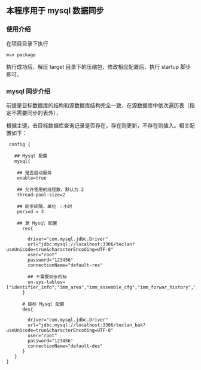 ## 本程序用于 mysql 数据同步

### 使用介绍

在项目目录下执行
```
mvn package
```
执行成功后，解压 target 目录下的压缩包，修改相应配置后，执行 startup 脚步即可。

### mysql 同步介绍

前提是目标数据库的结构和源数据库结构完全一致，在源数据库中依次遍历表（指定不需要同步的表外），

根据主键，去目标数据库查询记录是否存在，存在则更新，不存在则插入。相关配置如下：

```
 config {
 
   ## Mysql 配置
   mysql{
   
    ## 是否启动服务
    enable=true
     
    ## 允许使用的线程数，默认为 2
    thread-pool-size=2
    
    ## 同步间隔，单位 ：小时
    period = 3
   
    ## 源 Mysql 配置
      res{
      
        driver="com.mysql.jdbc.Driver"
        url="jdbc:mysql://localhost:3306/teclan?useUnicode=true&characterEncoding=UTF-8"
        user="root"
        password="123456"
        connectionName="default-res"
        
        ## 不需要同步的标
        un-sys-tables=["identifier_info","imm_area","imm_assemble_cfg","imm_forwar_history","imm_systemconfig"]
      }
      
      # 目标 Mysql 配置
      des{
      
        driver="com.mysql.jdbc.Driver"
        url="jdbc:mysql://localhost:3306/teclan_bak?useUnicode=true&characterEncoding=UTF-8"
        user="root"
        password="123456"
        connectionName="default-des"
      }
   }
}
```